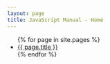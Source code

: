 ```yaml
---
layout: page
title: JavaScript Manual - Home
---
```


<ul>{% for page in site.pages %}
  <li><a href="{{ page.url | prepend: site.baseurl }}">{{ page.title }}</a></li>
{% endfor %}</ul>

